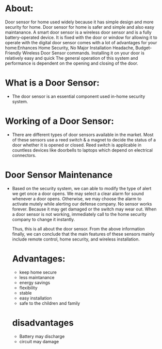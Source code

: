 # About:
Door sensor for home used widely because it has simple design and more security for home. Door sensor for home is safer and simple and also easy maintanance. A smart door sensor is a wireless door sensor and is a fully battery-operated device. It is fixed with the door or window for allowing it to operate with the digital door sensor comes with a lot of advantages for your home:Enhances Home Security, No Major Installation Headache, Budget-Friendly Wireless Door Sensor commands. Installing it on your door is relatively easy and quick The general operation of this system and performance is dependent on the opening and closing of the door.
# What is a Door Sensor:
* The door sensor is an essential component used in-home security system.

# Working of a Door Sensor:
* There are different types of door sensors available in the market. Most of these sensors use a reed switch & a magnet to decide the status of a door whether it is       opened or closed. Reed switch is applicable in countless devices like doorbells to laptops which depend on electrical connectors.

# Door Sensor Maintenance
* Based on the security system, we can able to modify the type of alert we get once a door opens. We may select a clear alarm for sound whenever a door opens. Otherwise,   we may choose the alarm to activate mutely while alerting our defense company. No sensor works forever. Because it may get damaged or the switch may wear out. When a     door sensor is not working, immediately call to the home security company to change it instantly.

  Thus, this is all about the door sensor. From the above information finally, we can conclude that the main features of these sensors mainly include remote control,       home security, and wireless installation.
  
  # Advantages:
  * keep home secure
  * less maintanance
  * energy savings
  * flexibility
  * stable
  * easy installation
  * safe to the children and family
  # disadvantages
  * Battery may discharge
  * circuit may damage

